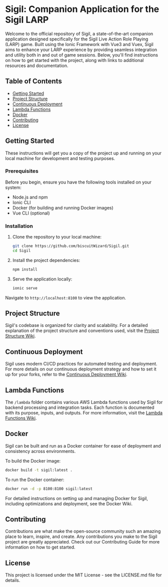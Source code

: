 # Sigil: Companion Application for the Sigil LARP

Welcome to the official repository of Sigil, a state-of-the-art companion application designed specifically for the Sigil Live Action Role Playing (LARP) game. Built using the Ionic Framework with Vue3 and Vuex, Sigil aims to enhance your LARP experience by providing seamless integration and utility both in and out of game sessions. Below, you'll find instructions on how to get started with the project, along with links to additional resources and documentation.

## Table of Contents

- [Getting Started](#getting-started)
- [Project Structure](#project-structure)
- [Continuous Deployment](#continuous-deployment)
- [Lambda Functions](#lambda-functions)
- [Docker](#docker)
- [Contributing](#contributing)
- [License](#license)

## Getting Started

These instructions will get you a copy of the project up and running on your local machine for development and testing purposes.

### Prerequisites

Before you begin, ensure you have the following tools installed on your system:
- Node.js and npm
- Ionic CLI
- Docker (for building and running Docker images)
- Vue CLI (optional)

### Installation

1. Clone the repository to your local machine:

    ```bash
    git clone https://github.com/biscuitWizard/Sigil.git
    cd Sigil
    ```

2. Install the project dependencies:

    ```bash
    npm install
    ```

3. Serve the application locally:

    ```bash
    ionic serve
    ```

Navigate to `http://localhost:8100` to view the application.

## Project Structure

Sigil's codebase is organized for clarity and scalability. For a detailed explanation of the project structure and conventions used, visit the [Project Structure Wiki](https://github.com/biscuitWizard/Sigil/wiki/Project-Structure).

## Continuous Deployment

Sigil uses modern CI/CD practices for automated testing and deployment. For more details on our continuous deployment strategy and how to set it up for your forks, refer to the [Continuous Deployment Wiki](https://github.com/your-username/Sigil/wiki/Continuous-Deployment).

## Lambda Functions

The `/lambda` folder contains various AWS Lambda functions used by Sigil for backend processing and integration tasks. Each function is documented with its purpose, inputs, and outputs. For more information, visit the [Lambda Functions Wiki](https://github.com/your-username/Sigil/wiki/Lambda-Functions).

## Docker

Sigil can be built and run as a Docker container for ease of deployment and consistency across environments.

To build the Docker image:

```bash
docker build -t sigil:latest .
```

To run the Docker container:
```bash
docker run -d -p 8100:8100 sigil:latest
```

For detailed instructions on setting up and managing Docker for Sigil, including optimizations and deployment, see the Docker Wiki.

## Contributing
Contributions are what make the open-source community such an amazing place to learn, inspire, and create. Any contributions you make to the Sigil project are greatly appreciated. Check out our Contributing Guide for more information on how to get started.

## License
This project is licensed under the MIT License - see the LICENSE.md file for details.